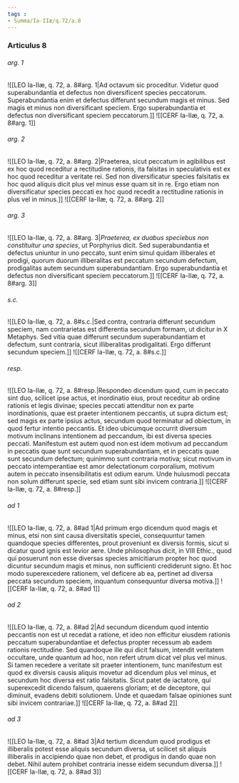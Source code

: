 ```yaml
---
tags : 
- Summa/Ia-IIæ/q.72/a.8
---
```


### Articulus 8

###### arg. 1
![[LEO Ia-IIæ, q. 72, a. 8#arg. 1|Ad octavum sic proceditur. Videtur quod superabundantia et defectus non diversificent species peccatorum. Superabundantia enim et defectus differunt secundum magis et minus. Sed magis et minus non diversificant speciem. Ergo superabundantia et defectus non diversificant speciem peccatorum.]]
![[CERF Ia-IIæ, q. 72, a. 8#arg. 1]]

###### arg. 2
![[LEO Ia-IIæ, q. 72, a. 8#arg. 2|Praeterea, sicut peccatum in agibilibus est ex hoc quod receditur a rectitudine rationis, ita falsitas in speculativis est ex hoc quod receditur a veritate rei. Sed non diversificatur species falsitatis ex hoc quod aliquis dicit plus vel minus esse quam sit in re. Ergo etiam non diversificatur species peccati ex hoc quod recedit a rectitudine rationis in plus vel in minus.]]
![[CERF Ia-IIæ, q. 72, a. 8#arg. 2]]

###### arg. 3
![[LEO Ia-IIæ, q. 72, a. 8#arg. 3|*Praeterea, ex duabus speciebus non constituitur una species*, ut Porphyrius dicit. Sed superabundantia et defectus uniuntur in uno peccato, sunt enim simul quidam illiberales et prodigi, quorum duorum illiberalitas est peccatum secundum defectum, prodigalitas autem secundum superabundantiam. Ergo superabundantia et defectus non diversificant speciem peccatorum.]]
![[CERF Ia-IIæ, q. 72, a. 8#arg. 3]]

###### s.c.
![[LEO Ia-IIæ, q. 72, a. 8#s.c.|Sed contra, contraria differunt secundum speciem, nam contrarietas est differentia secundum formam, ut dicitur in X Metaphys. Sed vitia quae differunt secundum superabundantiam et defectum, sunt contraria, sicut illiberalitas prodigalitati. Ergo differunt secundum speciem.]]
![[CERF Ia-IIæ, q. 72, a. 8#s.c.]]

###### resp.
![[LEO Ia-IIæ, q. 72, a. 8#resp.|Respondeo dicendum quod, cum in peccato sint duo, scilicet ipse actus, et inordinatio eius, prout receditur ab ordine rationis et legis divinae; species peccati attenditur non ex parte inordinationis, quae est praeter intentionem peccantis, ut supra dictum est; sed magis ex parte ipsius actus, secundum quod terminatur ad obiectum, in quod fertur intentio peccantis. Et ideo ubicumque occurrit diversum motivum inclinans intentionem ad peccandum, ibi est diversa species peccati. Manifestum est autem quod non est idem motivum ad peccandum in peccatis quae sunt secundum superabundantiam, et in peccatis quae sunt secundum defectum; quinimmo sunt contraria motiva; sicut motivum in peccato intemperantiae est amor delectationum corporalium, motivum autem in peccato insensibilitatis est odium earum. Unde huiusmodi peccata non solum differunt specie, sed etiam sunt sibi invicem contraria.]]
![[CERF Ia-IIæ, q. 72, a. 8#resp.]]

###### ad 1
![[LEO Ia-IIæ, q. 72, a. 8#ad 1|Ad primum ergo dicendum quod magis et minus, etsi non sint causa diversitatis speciei, consequuntur tamen quandoque species differentes, prout proveniunt ex diversis formis, sicut si dicatur quod ignis est levior aere. Unde philosophus dicit, in VIII Ethic., quod qui posuerunt non esse diversas species amicitiarum propter hoc quod dicuntur secundum magis et minus, non sufficienti crediderunt signo. Et hoc modo superexcedere rationem, vel deficere ab ea, pertinet ad diversa peccata secundum speciem, inquantum consequuntur diversa motiva.]]
![[CERF Ia-IIæ, q. 72, a. 8#ad 1]]

###### ad 2
![[LEO Ia-IIæ, q. 72, a. 8#ad 2|Ad secundum dicendum quod intentio peccantis non est ut recedat a ratione, et ideo non efficitur eiusdem rationis peccatum superabundantiae et defectus propter recessum ab eadem rationis rectitudine. Sed quandoque ille qui dicit falsum, intendit veritatem occultare, unde quantum ad hoc, non refert utrum dicat vel plus vel minus. Si tamen recedere a veritate sit praeter intentionem, tunc manifestum est quod ex diversis causis aliquis movetur ad dicendum plus vel minus, et secundum hoc diversa est ratio falsitatis. Sicut patet de iactatore, qui superexcedit dicendo falsum, quaerens gloriam; et de deceptore, qui diminuit, evadens debiti solutionem. Unde et quaedam falsae opiniones sunt sibi invicem contrariae.]]
![[CERF Ia-IIæ, q. 72, a. 8#ad 2]]

###### ad 3
![[LEO Ia-IIæ, q. 72, a. 8#ad 3|Ad tertium dicendum quod prodigus et illiberalis potest esse aliquis secundum diversa, ut scilicet sit aliquis illiberalis in accipiendo quae non debet, et prodigus in dando quae non debet. Nihil autem prohibet contraria inesse eidem secundum diversa.]]
![[CERF Ia-IIæ, q. 72, a. 8#ad 3]]

